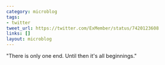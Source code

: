 ```yaml
---
category: microblog
tags:
- twitter
tweet_url: https://twitter.com/ExMember/status/7420123608
links: []
layout: microblog
---
```

"There is only one end. Until then it's all beginnings."
